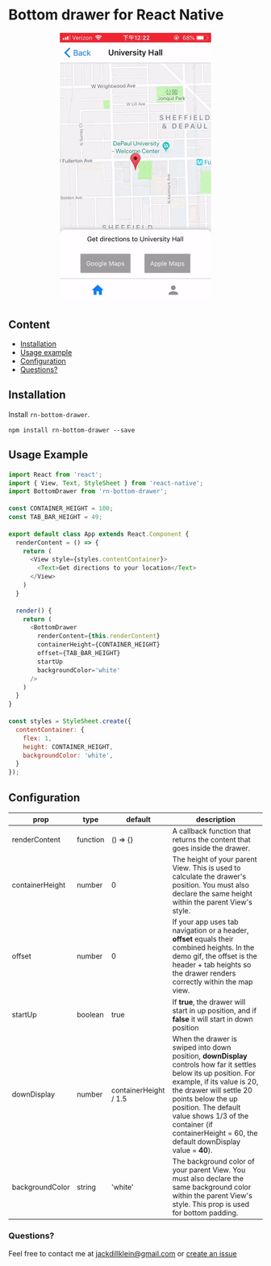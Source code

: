 # Bottom drawer for React Native

<p align="center">
  <img src="demo.gif" alt="Demo gif" width="300" />
</p>

## Content

- [Installation](#installation)
- [Usage example](#usage-example)
- [Configuration](#configuration)
- [Questions?](#questions)

## Installation

Install `rn-bottom-drawer`.

```
npm install rn-bottom-drawer --save
```

## Usage Example

```javascript
import React from 'react';
import { View, Text, StyleSheet } from 'react-native';
import BottomDrawer from 'rn-bottom-drawer';

const CONTAINER_HEIGHT = 100;
const TAB_BAR_HEIGHT = 49;

export default class App extends React.Component {
  renderContent = () => {
    return (
      <View style={styles.contentContainer}>
        <Text>Get directions to your location</Text>
      </View>
    )
  }

  render() {
    return (
      <BottomDrawer
        renderContent={this.renderContent}
        containerHeight={CONTAINER_HEIGHT}
        offset={TAB_BAR_HEIGHT}
        startUp
        backgroundColor='white'
      />
    )
  }
}

const styles = StyleSheet.create({
  contentContainer: {
    flex: 1,
    height: CONTAINER_HEIGHT,
    backgroundColor: 'white',
  }
});

```

## Configuration

| prop | type | default | description |
| ---- | ---- | ----| ---- |
| renderContent | function | () => {} | A callback function that returns the content that goes inside the drawer. |
| containerHeight | number | 0 | The height of your parent View. This is used to calculate the drawer's position. You must also declare the same height within the parent View's style. | 
| offset | number | 0 | If your app uses tab navigation or a header, **offset** equals their combined heights. In the demo gif, the offset is the header + tab heights so the drawer renders correctly within the map view. |
| startUp | boolean | true | If **true**, the drawer will start in up position, and if **false** it will start in down position |
| downDisplay | number | containerHeight / 1.5 | When the drawer is swiped into down position, **downDisplay** controls how far it settles below its up position. For example, if its value is 20, the drawer will settle 20 points below the up position. The default value shows 1/3 of the container (if containerHeight = 60, the default downDisplay value = **40**). |
| backgroundColor | string | 'white' | The background color of your parent View. You must also declare the same background color within the parent View's style. This prop is used for bottom padding. |

### Questions?
Feel free to contact me at [jackdillklein@gmail.com](mailto:jackdillklein@gmail.com) or [create an issue](https://github.com/jacklein/rn-bottom-drawer/issues/new)

